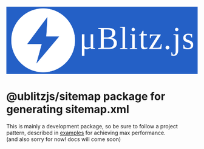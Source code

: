 ![ublitzjs](https://github.com/ublitzjs/core/blob/main/logo.png)

# @ublitzjs/sitemap package for generating sitemap.xml

This is mainly a development package, so be sure to follow a project pattern, described in <a href='./examples/'> examples</a> for achieving max performance.<br>
(and also sorry for now! docs will come soon)
